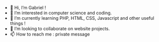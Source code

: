 - 👋 Hi, I’m Gabriel !
- 👀 I’m interested in computer science and coding.
- 🌱 I’m currently learning PHP, HTML, CSS, Javascript and other useful things !
- 💞️ I’m looking to collaborate on website projects.
- 📫 How to reach me : private message

<!---
Gabriel-LPMI/Gabriel-LPMI is a ✨ special ✨ repository because its `README.md` (this file) appears on your GitHub profile.
You can click the Preview link to take a look at your changes.
--->
